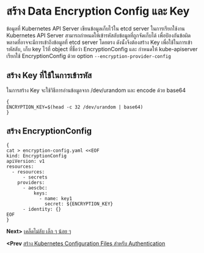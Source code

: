 # สร้าง Data Encryption Config และ Key
ข้อมูลที่ Kubernetes API Server เขียนข้อมูลเก็บไว้ใน etcd server ในการเรียกใช้งาน Kubernetes API Server สามารถกำหนดให้เข้ารหัสลับข้อมูลที่ถูกจัดเก็บได้ เพื่อป้องกันข้อผิดพลาดที่อาจจะมีการเข้าถึงข้อมูลที่ etcd server โดยตรง ดังนั้งจึงต้องสร้าง Key เพื่อใช้ในการเข้ารหัสลับ, เก็บ key ไว้ที่ object ที่ชื่อว่า EncryptionConfig และ กำหนดให้ kube-apiserver เรียกใช้ EncryptionConfig ด้วย option  `--encryption-provider-config`
## สร้าง Key ที่ใช้ในการเข้ารหัส
ในการสร้าง Key จะใช้วิธีการอ่านข้อมูลจาก /dev/urandom และ encode ด้วย base64
```
{
ENCRYPTION_KEY=$(head -c 32 /dev/urandom | base64)
}
```
## สร้าง EncryptionConfig
```
{
cat > encryption-config.yaml <<EOF
kind: EncryptionConfig
apiVersion: v1
resources:
  - resources:
      - secrets
    providers:
      - aescbc:
          keys:
            - name: key1
              secret: ${ENCRYPTION_KEY}
      - identity: {}
EOF
}
```
**Next>** [เคล็ดไม่ลับ เล็ก ๆ น้อย ๆ](05-tip-n-trick.md)

**<Prev** [สร้าง Kubernetes Configuration Files สำหรับ Authentication](03-generating-kubenetes-configuration-file.md)

